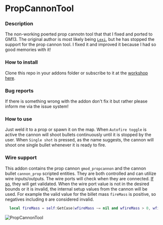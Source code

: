 # PropCannonTool

### Description
The non-working poerted prop cannotn tool that that I fixed and ported to GM13. The original
author is most likely being [`Lexi`][ref-lexi], but he has stopped the
support for the prop cannon tool. I fixed it and improved it because I had so good memories with it!

### How to install
Clone this repo in your addons folder or subscribe to it at the [workshop here][ref-ws].

### Bug reports
If there is something wrong with the addon don't fix it but rather please inform me via the issue system!

### How to use
Just weld it to a prop or spawn it on the map. When `Autofire toggle` is active the cannon will
shoot bullets continuously until it is stopped by the user. When `Single shot` is pressed, as
the name suggests, the cannon will shoot one single bullet whenever it is ready to fire.

### Wire support
This addon contains the prop cannon `gmod_propcannon` and the cannon bullet `cannon_prop`
scripted entities. They are both controlled and can utilize wire inputs/outputs. The wire
ports will check when they are connected. [If so][ref-iif], they will get validated. When
the wire port value is not in the desired bounds or it is invalid, the internal setup
values from the cannon will be used. For example the valid value for the billet mass
`fireMass` is positive, so negatives including `0` are considered invalid.
```lua
  local fireMass = self:GetCase(wfireMass ~= nil and wfireMass > 0, wfireMass, self.fireMass)
```

![PropCannonTool][ref-screen]

[ref-iif]: https://en.wikipedia.org/wiki/If_and_only_if
[ref-screen]: https://raw.githubusercontent.com/dvdvideo1234/PropCannonTool/master/data/propcannon/tools/pictures/screenshot.jpg
[ref-ws]: https://steamcommunity.com/sharedfiles/filedetails/?id=286474801
[ref-lexi]: https://github.com/Lexicality

